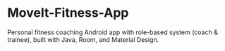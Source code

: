 # MoveIt-Fitness-App
Personal fitness coaching Android app with role-based system (coach &amp; trainee), built with Java, Room, and Material Design.
